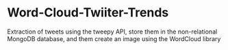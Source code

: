 # Word-Cloud-Twiiter-Trends
Extraction of tweets using the tweepy API, store them in the non-relational MongoDB database, and them create an image using the WordCloud library
